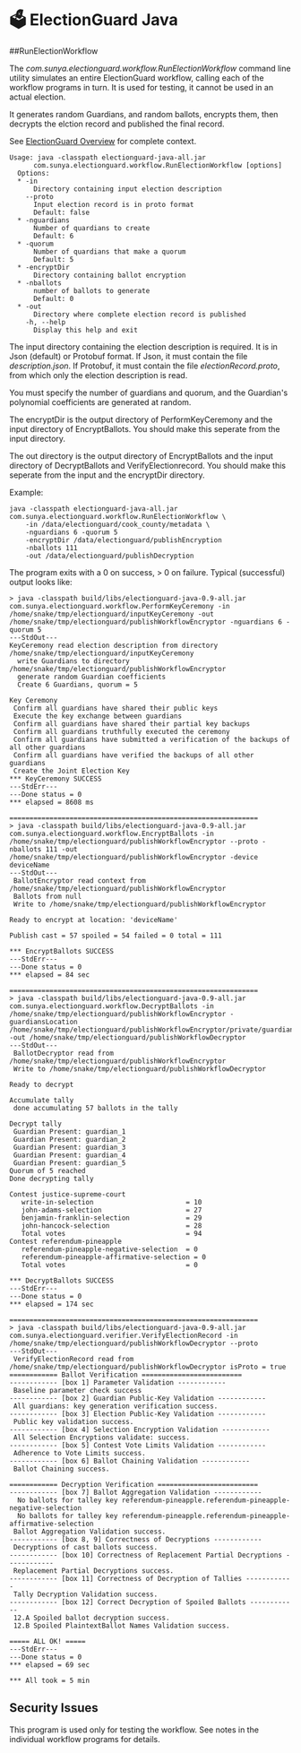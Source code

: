 # 🗳 ElectionGuard Java 

##RunElectionWorkflow

The _com.sunya.electionguard.workflow.RunElectionWorkflow_ command line utility simulates an
entire ElectionGuard workflow, calling each of the workflow programs in turn. It is used for testing,
it cannot be used in an actual election.

It generates random Guardians, and random ballots, encrypts them, then decrypts the elction record and 
published the final record.

See [ElectionGuard Overview]("https://www.electionguard.vote/spec/0.95.0/1_Overview/") for complete context.

````
Usage: java -classpath electionguard-java-all.jar 
      com.sunya.electionguard.workflow.RunElectionWorkflow [options]
  Options:
  * -in
      Directory containing input election description
    --proto
      Input election record is in proto format
      Default: false
  * -nguardians
      Number of quardians to create
      Default: 6
  * -quorum
      Number of quardians that make a quorum
      Default: 5
  * -encryptDir
      Directory containing ballot encryption
  * -nballots
      number of ballots to generate
      Default: 0
  * -out
      Directory where complete election record is published
    -h, --help
      Display this help and exit
````

The input directory containing the election description is required. It is in Json (default) or Protobuf format. 
If Json, it must contain the file _description.json_. If Protobuf, it must contain the file _electionRecord.proto_, from
which only the election description is read.

You must specify the number of guardians and quorum, and the Guardian's polynomial coefficients are generated at random.

The encryptDir is the output directory of PerformKeyCeremony and the input directory of EncryptBallots.
You should make this seperate from the input directory.

The out directory is the output directory of EncryptBallots and the input directory of DecryptBallots 
and VerifyElectionrecord.
You should make this seperate from the input and the encryptDir directory.

Example:

````
java -classpath electionguard-java-all.jar com.sunya.electionguard.workflow.RunElectionWorkflow \
    -in /data/electionguard/cook_county/metadata \
    -nguardians 6 -quorum 5
    -encryptDir /data/electionguard/publishEncryption
    -nballots 111
    -out /data/electionguard/publishDecryption
````

The program exits with a 0 on success, > 0 on failure.
Typical (successful) output looks like:

````
> java -classpath build/libs/electionguard-java-0.9-all.jar com.sunya.electionguard.workflow.PerformKeyCeremony -in /home/snake/tmp/electionguard/inputKeyCeremony -out /home/snake/tmp/electionguard/publishWorkflowEncryptor -nguardians 6 -quorum 5
---StdOut---
KeyCeremony read election description from directory /home/snake/tmp/electionguard/inputKeyCeremony
  write Guardians to directory /home/snake/tmp/electionguard/publishWorkflowEncryptor
  generate random Guardian coefficients
  Create 6 Guardians, quorum = 5

Key Ceremony
 Confirm all guardians have shared their public keys
 Execute the key exchange between guardians
 Confirm all guardians have shared their partial key backups
 Confirm all guardians truthfully executed the ceremony
 Confirm all guardians have submitted a verification of the backups of all other guardians
 Confirm all guardians have verified the backups of all other guardians
 Create the Joint Election Key
*** KeyCeremony SUCCESS
---StdErr---
---Done status = 0
*** elapsed = 8608 ms

==============================================================
> java -classpath build/libs/electionguard-java-0.9-all.jar com.sunya.electionguard.workflow.EncryptBallots -in /home/snake/tmp/electionguard/publishWorkflowEncryptor --proto -nballots 111 -out /home/snake/tmp/electionguard/publishWorkflowEncryptor -device deviceName
---StdOut---
 BallotEncryptor read context from /home/snake/tmp/electionguard/publishWorkflowEncryptor
 Ballots from null
 Write to /home/snake/tmp/electionguard/publishWorkflowEncryptor

Ready to encrypt at location: 'deviceName'

Publish cast = 57 spoiled = 54 failed = 0 total = 111

*** EncryptBallots SUCCESS
---StdErr---
---Done status = 0
*** elapsed = 84 sec

==============================================================
> java -classpath build/libs/electionguard-java-0.9-all.jar com.sunya.electionguard.workflow.DecryptBallots -in /home/snake/tmp/electionguard/publishWorkflowEncryptor -guardiansLocation /home/snake/tmp/electionguard/publishWorkflowEncryptor/private/guardians.proto -out /home/snake/tmp/electionguard/publishWorkflowDecryptor
---StdOut---
 BallotDecryptor read from /home/snake/tmp/electionguard/publishWorkflowEncryptor
 Write to /home/snake/tmp/electionguard/publishWorkflowDecryptor

Ready to decrypt

Accumulate tally
 done accumulating 57 ballots in the tally

Decrypt tally
 Guardian Present: guardian_1
 Guardian Present: guardian_2
 Guardian Present: guardian_3
 Guardian Present: guardian_4
 Guardian Present: guardian_5
Quorum of 5 reached
Done decrypting tally

Contest justice-supreme-court
   write-in-selection                       = 10
   john-adams-selection                     = 27
   benjamin-franklin-selection              = 29
   john-hancock-selection                   = 28
   Total votes                              = 94
Contest referendum-pineapple
   referendum-pineapple-negative-selection  = 0
   referendum-pineapple-affirmative-selection = 0
   Total votes                              = 0

*** DecryptBallots SUCCESS
---StdErr---
---Done status = 0
*** elapsed = 174 sec

==============================================================
> java -classpath build/libs/electionguard-java-0.9-all.jar com.sunya.electionguard.verifier.VerifyElectionRecord -in /home/snake/tmp/electionguard/publishWorkflowDecryptor --proto
---StdOut---
 VerifyElectionRecord read from /home/snake/tmp/electionguard/publishWorkflowDecryptor isProto = true
============ Ballot Verification =========================
------------ [box 1] Parameter Validation ------------
 Baseline parameter check success
------------ [box 2] Guardian Public-Key Validation ------------
 All guardians: key generation verification success. 
------------ [box 3] Election Public-Key Validation ------------
 Public key validation success.
------------ [box 4] Selection Encryption Validation ------------
 All Selection Encryptions validate: success.
------------ [box 5] Contest Vote Limits Validation ------------
 Adherence to Vote Limits success.
------------ [box 6] Ballot Chaining Validation ------------
 Ballot Chaining success.

============ Decryption Verification =========================
------------ [box 7] Ballot Aggregation Validation ------------
  No ballots for talley key referendum-pineapple.referendum-pineapple-negative-selection
  No ballots for talley key referendum-pineapple.referendum-pineapple-affirmative-selection
 Ballot Aggregation Validation success.
------------ [box 8, 9] Correctness of Decryptions ------------
 Decryptions of cast ballots success. 
------------ [box 10] Correctness of Replacement Partial Decryptions ------------
 Replacement Partial Decryptions success. 
------------ [box 11] Correctness of Decryption of Tallies ------------
 Tally Decryption Validation success.
------------ [box 12] Correct Decryption of Spoiled Ballots ------------
 12.A Spoiled ballot decryption success. 
 12.B Spoiled PlaintextBallot Names Validation success.

===== ALL OK! ===== 
---StdErr---
---Done status = 0
*** elapsed = 69 sec

*** All took = 5 min
````

## Security Issues

This program is used only for testing the workflow. See notes in the individual workflow programs for details.


